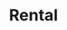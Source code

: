 ---
title: Rental
menu: main
menu:
  main:
    weight: 4

description: We rent jet skis and apartments in the center of Balestrand. Perfect for short day trips in the local area.

intro: Here you will find an overview of our rental offers. We are also helpful with rental cars or suggestions for nice day trips in the area. Send an inquiry by e-mail or when booking one of our apartments.

items:
- title: Apartments
  text: We rent out apartments in the center of Balestrand. Perfect for short stays in Balestrand.
  images: 
    - src: /images/holmen.jpg
    - src: /images/IMG_9845-HDR.jpg
    - src: /images/IMG_9826.jpg
    - src: /images/IMG_9817-HDR.jpg
  
  link: 
    href: /en/leiligheter
    text: See our apartments

- title: Jet skis
  text: 2 Sea-Doo SPARK (TRIXX 2) and 2 Sea-Doo SPARK (TRIXX 3) personal jet skis for rent in the center of Balestrand. Contact us for a reservation.
  images:
    - src: /images/jetski/IMG_0834.jpg
    - src: /images/jetski/IMG_0606.jpg
    - src: /images/jetski/IMG_0816.jpg
  price: "2 hours: NOK 1400 - 4 hours: NOK 1900 - Price can be negotiated if shorter / longer times are desired."

---